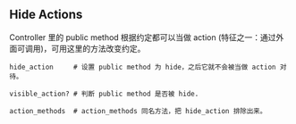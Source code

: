 ## Hide Actions

Controller 里的 public method 根据约定都可以当做 action (特征之一：通过外面可调用)，可用这里的方法改变约定。

```
hide_action     # 设置 public method 为 hide，之后它就不会被当做 action 对待。

visible_action? # 判断 public method 是否被 hide.

action_methods  # action_methods 同名方法，把 hide_action 排除出来。
```
